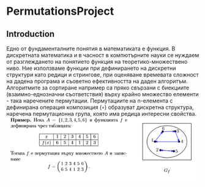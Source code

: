 # PermutationsProject
## Introduction  
Едно от фундаменталните понятия в математиката е функция. В дискретната математика и в часност в компютърните науки се нуждаем от разглеждането на понятието функция на теоретико-множествено ниво. Ние използваме функции при дефинирането на дискретни структури като редици и стрингове, при оценяване времевата сложност на дадена програма и съоветно ефективността на даден алгоритъм. Алгоритмите за сортиране например са пряко свързани с биекциите (взаимно-еднозначни съответствия) върху крайно множество елементи - така наречените пермутации. Пермутациите на n-елемента с дефинирана операция композиция (◦) образуват дискретна структура, наречена пермутационна група, която има редица интересни свойства.
![alt text](https://raw.githubusercontent.com/KingGVT/PermutationsProject/master/PermutationsImage1.PNG?token=AYwFVc5uqgCQAjIHBbgNPTW0JtegdjlGks5cYvdlwA%3D%3D)  
